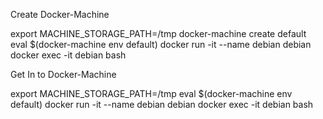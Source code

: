 Create Docker-Machine

export MACHINE_STORAGE_PATH=/tmp 
docker-machine create default
eval $(docker-machine env default)
docker run -it --name debian debian
docker exec -it debian bash


Get In to Docker-Machine

export MACHINE_STORAGE_PATH=/tmp 
eval $(docker-machine env default)
docker run -it --name debian debian
docker exec -it debian bash